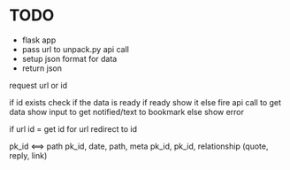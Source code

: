 # TODO

- flask app
- pass url to unpack.py api call
- setup json format for data
- return json


request url or id

if id exists
    check if the data is ready
    if ready 
        show it
    else
        fire api call to get data
        show input to get notified/text to bookmark
else
    show error 

if url
    id = get id for url
    redirect to id



pk_id <==> path
pk_id, date, path, meta
pk_id, pk_id, relationship (quote, reply, link)

